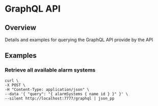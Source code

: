 # GraphQL API

## Overview

Details and examples for querying the GraphQL API provide by the API


## Examples

### Retrieve all available alarm systems

``` 
curl \
-X POST \
-H "Content-Type: application/json" \
--data '{ "query": "{ alarmSystems { name id } }" }' \
--silent http://localhost:7777/graphql | json_pp 
```
